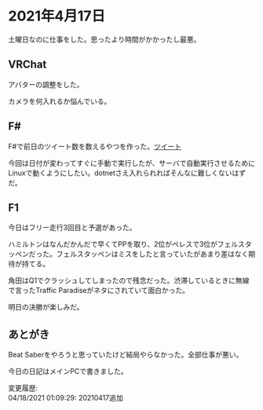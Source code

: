 # 2021年4月17日

土曜日なのに仕事をした。思ったより時間がかかったし最悪。

## VRChat

アバターの調整をした。

カメラを何入れるか悩んでいる。

## F#

F#で前日のツイート数を数えるやつを作った。[ツイート](https://twitter.com/ray45422/status/1383435111425736714)

今回は日付が変わってすぐに手動で実行したが、サーバで自動実行させるためにLinuxで動くようにしたい。dotnetさえ入れられればそんなに難しくないはずだ。

## F1

今日はフリー走行3回目と予選があった。

ハミルトンはなんだかんだで早くてPPを取り、2位がペレスで3位がフェルスタッペンだった。フェルスタッペンはミスをしたと言っていたがあまり差はなく期待が持てる。

角田はQ1でクラッシュしてしまったので残念だった。渋滞しているときに無線で言ったTraffic Paradiseがネタにされていて面白かった。

明日の決勝が楽しみだ。

## あとがき

Beat Saberをやろうと思っていたけど結局やらなかった。全部仕事が悪い。

今日の日記はメインPCで書きました。

変更履歴:  
04/18/2021 01:09:29: 20210417追加  
